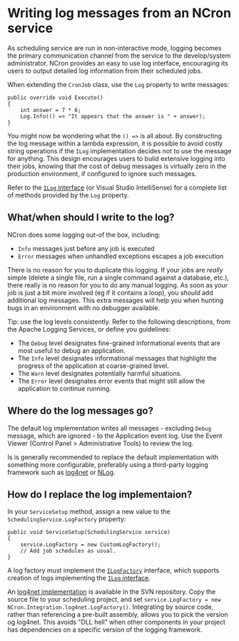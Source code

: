 # Writing log messages from an NCron service #

As scheduling service are run in non-interactive mode, logging becomes the primary communication channel from the service to the develop/system administrator. NCron provides an easy to use log interface, encouraging its users to output detailed log information from their scheduled jobs.

When extending the `CronJob` class, use the `Log` property to write messages:

```
public override void Execute()
{
    int answer = 7 * 6;
    Log.Info(() => "It appears that the answer is " + answer);
}
```

You might now be wondering what the `() =>` is all about. By constructing the log message within a lambda expression, it is possible to avoid costly string operations if the `ILog` implementation decides not to use the message for anything. This design encourages users to bulid extensive logging into their jobs, knowing that the cost of debug messages is virtually zero in the production environment, if configured to ignore such messages.

Refer to the [`ILog` interface](http://code.google.com/p/ncron/source/browse/trunk/src/NCron/Logging/ILog.cs) (or Visual Studio IntelliSense) for a complete list of methods provided by the `Log` property.

## What/when should I write to the log? ##

NCron does some logging out-of the box, including:

  * `Info` messages just before any job is executed
  * `Error` messages when unhandled exceptions escapes a job execution

There is no reason for you to duplicate this logging. If your jobs are _really_ simple (delete a single file, run a single command against a database, etc.), there really is no reason for you to do any manual logging. As soon as your job is just a bit more involved (eg if it contains a loop), you _should_ add additional log messages. This extra messages will help you when hunting bugs in an environment with no debugger available.

Tip: use the log levels consistently. Refer to the following descriptions, from the Apache Logging Services, or define you guidelines:

  * The `Debug` level designates fine-grained informational events that are most useful to debug an application.
  * The `Info` level designates informational messages that highlight the progress of the application at coarse-grained level.
  * The `Warn` level designates potentially harmful situations.
  * The `Error` level designates error events that might still allow the application to continue running.

## Where do the log messages go? ##

The default log implementation writes all messages - excluding `Debug` message, which are ignored - to the Application event log. Use the Event Viewer (Control Panel > Administrative Tools) to review the log.

Is is generally recommended to replace the default implementation with something more configurable, preferably using a third-party logging framework such as [log4net](http://logging.apache.org/log4net/) or [NLog](http://nlog-project.org/).

## How do I replace the log implementaion? ##

In your `ServiceSetup` method, assign a new value to the `SchedulingService.LogFactory` property:

```
public void ServiceSetup(SchedulingService service)
{
    service.LogFactory = new CustomLogFactory();
    // Add job schedules as usual.
}
```

A log factory must implement the [`ILogFactory`](http://code.google.com/p/ncron/source/browse/trunk/src/NCron/Logging/ILogFactory.cs) interface, which supports creation of logs implementing the [`ILog` interface](http://code.google.com/p/ncron/source/browse/trunk/src/NCron/Logging/ILog.cs).

An [log4net implementation](http://code.google.com/p/ncron/source/browse/trunk/src/NCron.Integration.log4net/LogFactory.cs) is available in the SVN repository. Copy the source file to your scheduling project, and set `service.LogFactory = new NCron.Integration.log4net.LogFactory()`. Integrating by source code, rather than referencing a pre-built assembly, allows you to pick the version og log4net. This avoids "DLL hell" when other components in your project has dependencies on a specific version of the logging framework.